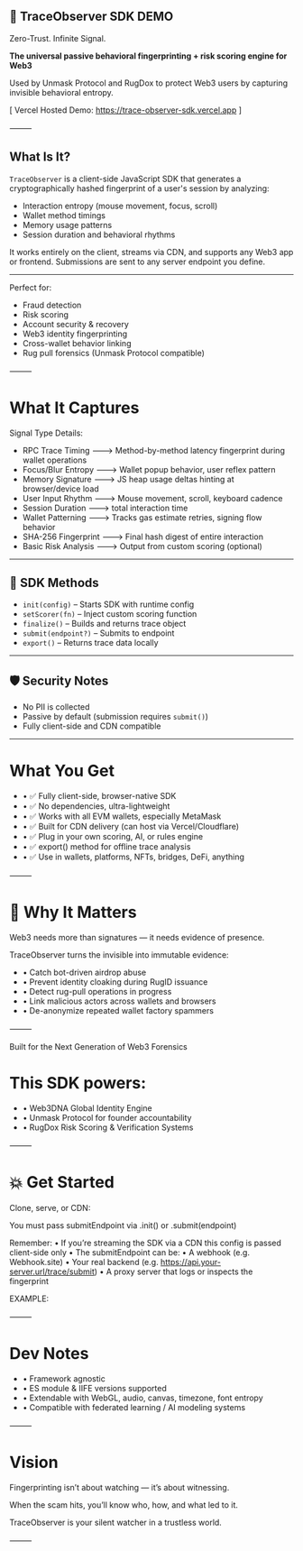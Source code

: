 
## 🧬 TraceObserver SDK DEMO

Zero-Trust. Infinite Signal.

**The universal passive behavioral fingerprinting + risk scoring engine for Web3**

Used by Unmask Protocol and RugDox to protect Web3 users by capturing invisible behavioral entropy.

[ Vercel Hosted Demo:  https://trace-observer-sdk.vercel.app ]

⸻

## What Is It?

`TraceObserver` is a client-side JavaScript SDK that generates a cryptographically hashed fingerprint of a user's session by analyzing:

- Interaction entropy (mouse movement, focus, scroll)
- Wallet method timings
- Memory usage patterns
- Session duration and behavioral rhythms

It works entirely on the client, streams via CDN, and supports any Web3 app or frontend. Submissions are sent to any server endpoint you define.

---

Perfect for:
- Fraud detection
- Risk scoring
- Account security & recovery
- Web3 identity fingerprinting
- Cross-wallet behavior linking
- Rug pull forensics (Unmask Protocol compatible)

⸻

# What It Captures

Signal Type	Details:
-  RPC Trace Timing	    --->   Method-by-method latency fingerprint during wallet operations
-  Focus/Blur Entropy	  --->   Wallet popup behavior, user reflex pattern
-  Memory Signature	    --->   JS heap usage deltas hinting at browser/device load
-  User Input Rhythm    --->	 Mouse movement, scroll, keyboard cadence
-  Session Duration     --->   total interaction time
-  Wallet Patterning	  --->   Tracks gas estimate retries, signing flow behavior
-  SHA-256 Fingerprint  --->   Final hash digest of entire interaction
-  Basic Risk Analysis  --->   Output from custom scoring (optional)

---

## 💾 SDK Methods

- `init(config)` – Starts SDK with runtime config
- `setScorer(fn)` – Inject custom scoring function
- `finalize()` – Builds and returns trace object
- `submit(endpoint?)` – Submits to endpoint
- `export()` – Returns trace data locally

---

## 🛡️ Security Notes

- No PII is collected
- Passive by default (submission requires `submit()`)
- Fully client-side and CDN compatible

---

# What You Get

- 	•	✅ Fully client-side, browser-native SDK
- 	•	✅ No dependencies, ultra-lightweight
- 	•	✅ Works with all EVM wallets, especially MetaMask
- 	•	✅ Built for CDN delivery (can host via Vercel/Cloudflare)
- 	•	✅ Plug in your own scoring, AI, or rules engine
- 	•	✅ export() method for offline trace analysis
- 	•	✅ Use in wallets, platforms, NFTs, bridges, DeFi, anything

⸻

# 🧠 Why It Matters

Web3 needs more than signatures — it needs evidence of presence.

TraceObserver turns the invisible into immutable evidence:
- 	•	Catch bot-driven airdrop abuse
- 	•	Prevent identity cloaking during RugID issuance
- 	•	Detect rug-pull operations in progress
- 	•	Link malicious actors across wallets and browsers
- 	•	De-anonymize repeated wallet factory spammers

⸻

Built for the Next Generation of Web3 Forensics

# This SDK powers:
- 	•	Web3DNA Global Identity Engine
- 	•	Unmask Protocol for founder accountability
- 	•	RugDox Risk Scoring & Verification Systems

⸻

# 💥 Get Started

Clone, serve, or CDN:

<script src="https:// <URL-Of-Your-Chosen-SDK-Source> /trace-observer.sdk.js"></script>

You must pass submitEndpoint via .init() or .submit(endpoint)

Remember:
	•	If you’re streaming the SDK via a CDN this config is passed client-side only
	•	The submitEndpoint can be:
	•	A webhook (e.g. Webhook.site)
	•	Your real backend (e.g. https://api.your-server.url/trace/submit)
	•	A proxy server that logs or inspects the fingerprint


EXAMPLE:

<script src="https://cdn.your-site-url.com/trace-observer.sdk.js"></script>
<script>
  TraceObserver.init({
    platform_id: "UNMASK_PLATFORM",
    wallet: "0x123...abc",  // optional: for RugID linkage
    submitEndpoint: "https://api.unmask-server/trace/submit", // ✅ required for sending
    captureUserInput: true,
    enableFocusEvents: true,
    enableMemorySampling: true,
    debug: true
  });

  // Optional: plug in your own scoring function
  TraceObserver.setScorer(trace => {
    let risk = 0;
    if (trace.rpcTimeline.length > 10) risk += 20;
    if (trace.userActions.length < 3) risk += 40;
    return { score: risk, flagged: risk > 40 };
  });

  // Later, after a wallet interaction or on button click:
  async function sendTrace() {
    const result = await TraceObserver.submit();
    console.log('Trace submitted:', result);
  }
</script>

⸻

# Dev Notes
- 	•	Framework agnostic
-  	•	ES module & IIFE versions supported
- 	•	Extendable with WebGL, audio, canvas, timezone, font entropy
- 	•	Compatible with federated learning / AI modeling systems

⸻

#  Vision

Fingerprinting isn’t about watching — it’s about witnessing.

When the scam hits, you’ll know who, how, and what led to it.

TraceObserver is your silent watcher in a trustless world.

⸻
